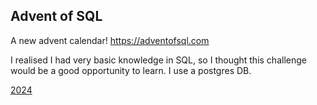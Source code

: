## Advent of SQL

A new advent calendar! https://adventofsql.com

I realised I had very basic knowledge in SQL, so I thought this challenge would be a good opportunity to learn. I use a postgres DB.

[2024](2024/README.md)